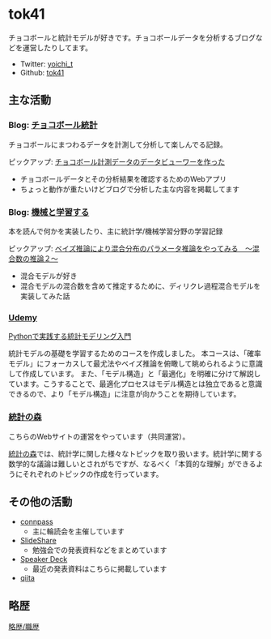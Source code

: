 # tok41

チョコボールと統計モデルが好きです。チョコボールデータを分析するブログなどを運営したりしてます。

- Twitter: [yoichi_t](https://twitter.com/yoichi_t)
- Github: [tok41](https://github.com/tok41)

## 主な活動

### Blog: [チョコボール統計](https://chocolate-ball.hatenablog.com/)

チョコボールにまつわるデータを計測して分析して楽しんでる記録。

ピックアップ: [チョコボール計測データのデータビューワーを作った](https://chocolate-ball.hatenablog.com/entry/2021/01/15/214339)

- チョコボールデータとその分析結果を確認するためのWebアプリ
- ちょっと動作が重たいけどブログで分析した主な内容を掲載してます

### Blog: [機械と学習する](https://learning-with-machine.hatenablog.com/)

本を読んで何かを実装したり、主に統計学/機械学習分野の学習記録

ピックアップ: [ベイズ推論により混合分布のパラメータ推論をやってみる　〜混合数の推論２〜](https://learning-with-machine.hatenablog.com/entry/2020/08/27/190000)

- 混合モデルが好き
- 混合モデルの混合数を含めて推定するために、ディリクレ過程混合モデルを実装してみた話

### [Udemy](https://www.udemy.com/user/yoichi-tokita/)

[Pythonで実践する統計モデリング入門](https://www.udemy.com/course/python-stats-modeling/?couponCode=68C2670AFD70A40AB1C3)

統計モデルの基礎を学習するためのコースを作成しました。
本コースは、「確率モデル」にフォーカスして最尤法やベイズ推論を俯瞰して眺められるように意識して作成しています。
また、「モデル構造」と「最適化」を明確に分けて解説しています。こうすることで、最適化プロセスはモデル構造とは独立であると意識できるので、より「モデル構造」に注意が向かうことを期待しています。

### [統計の森](https://www.hello-statisticians.com/)

こちらのWebサイトの運営をやっています（共同運営）。

[統計の森](https://www.hello-statisticians.com/)では、統計学に関した様々なトピックを取り扱います。統計学に関する数学的な議論は難しいとされがちですが、なるべく「本質的な理解」ができるようにそれぞれのトピックの作成を行っています。

## その他の活動

- [connpass](https://connpass.com/user/yoichi_t/)
  - 主に輪読会を主催しています
- [SlideShare](https://www.slideshare.net/YoichiTokita)
  - 勉強会での発表資料などをまとめています
- [Speaker Deck](https://speakerdeck.com/tok41)
  - 最近の発表資料はこちらに掲載しています
- [qiita](https://qiita.com/yoichi_t)

## 略歴

[略歴/職歴](career_history.md)
